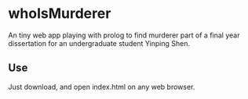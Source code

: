 # whoIsMurderer
An tiny web app playing with prolog to find murderer
part of a final year dissertation for an undergraduate student Yinping Shen.

## Use
Just download, and open index.html on any web browser.
